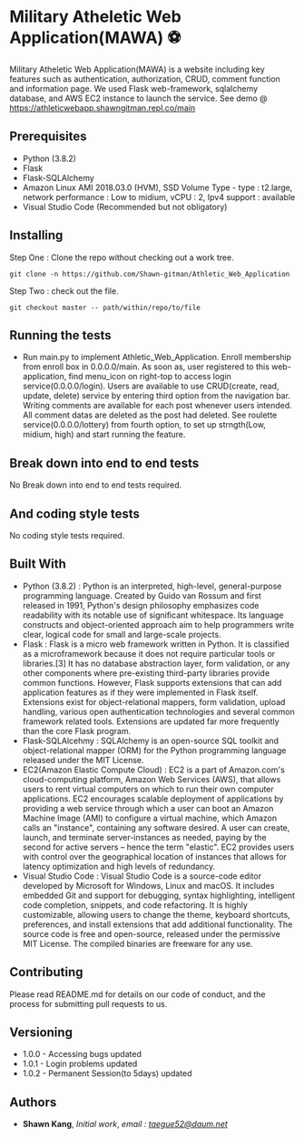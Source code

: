 # Military Atheletic Web Application(MAWA) ⚽
 
 Military Atheletic Web Application(MAWA) is a website including key features such as authentication, authorization, CRUD, comment function and information page. We used Flask web-framework, sqlalchemy database, and AWS EC2 instance to launch the service. See demo @ https://athleticwebapp.shawngitman.repl.co/main

## Prerequisites

* Python (3.8.2)
* Flask
* Flask-SQLAlchemy
* Amazon Linux AMI 2018.03.0 (HVM), SSD Volume Type - type : t2.large, network performance : Low to midium, vCPU : 2, Ipv4 support : available
* Visual Studio Code (Recommended but not obligatory)

## Installing

Step One : Clone the repo without checking out a work tree.
```
git clone -n https://github.com/Shawn-gitman/Athletic_Web_Application
```
Step Two : check out the file.
```
git checkout master -- path/within/repo/to/file
```

## Running the tests

* Run main.py to implement Athletic_Web_Application. Enroll membership from enroll box in 0.0.0.0/main. As soon as, user registered to this web-application, find menu_icon on right-top to access login service(0.0.0.0/login). Users are available to use CRUD(create, read, update, delete) service by entering third option from the navigation bar. Writing comments are available for each post whenever users intended. All comment datas are deleted as the post had deleted. See roulette service(0.0.0.0/lottery) from fourth option, to set up strngth(Low, midium, high) and start running the feature.

## Break down into end to end tests

No Break down into end to end tests required.

## And coding style tests

No coding style tests required.

## Built With

* Python (3.8.2) : Python is an interpreted, high-level, general-purpose programming language. Created by Guido van Rossum and first released in 1991, Python's design philosophy emphasizes code readability with its notable use of significant whitespace. Its language constructs and object-oriented approach aim to help programmers write clear, logical code for small and large-scale projects.
* Flask : Flask is a micro web framework written in Python. It is classified as a microframework because it does not require particular tools or libraries.[3] It has no database abstraction layer, form validation, or any other components where pre-existing third-party libraries provide common functions. However, Flask supports extensions that can add application features as if they were implemented in Flask itself. Extensions exist for object-relational mappers, form validation, upload handling, various open authentication technologies and several common framework related tools. Extensions are updated far more frequently than the core Flask program.
* Flask-SQLAlcehmy : SQLAlchemy is an open-source SQL toolkit and object-relational mapper (ORM) for the Python programming language released under the MIT License.
* EC2(Amazon Elastic Compute Cloud) : EC2 is a part of Amazon.com's cloud-computing platform, Amazon Web Services (AWS), that allows users to rent virtual computers on which to run their own computer applications. EC2 encourages scalable deployment of applications by providing a web service through which a user can boot an Amazon Machine Image (AMI) to configure a virtual machine, which Amazon calls an "instance", containing any software desired. A user can create, launch, and terminate server-instances as needed, paying by the second for active servers – hence the term "elastic". EC2 provides users with control over the geographical location of instances that allows for latency optimization and high levels of redundancy.
* Visual Studio Code : Visual Studio Code is a source-code editor developed by Microsoft for Windows, Linux and macOS. It includes embedded Git and support for debugging, syntax highlighting, intelligent code completion, snippets, and code refactoring. It is highly customizable, allowing users to change the theme, keyboard shortcuts, preferences, and install extensions that add additional functionality. The source code is free and open-source, released under the permissive MIT License. The compiled binaries are freeware for any use.

## Contributing

Please read README.md for details on our code of conduct, and the process for submitting pull requests to us.

## Versioning

* 1.0.0 - Accessing bugs updated
* 1.0.1 - Login problems updated
* 1.0.2 - Permanent Session(to 5days) updated

## Authors

* **Shawn Kang**,  *Initial work*,  *email : taegue52@daum.net*
